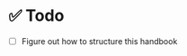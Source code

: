 # ✅ Todo

- [ ] Figure out how to structure this handbook

[//begin]: # "Autogenerated link references for markdown compatibility"
[insights]: insights "💡Insights & Thoughts"
[//end]: # "Autogenerated link references"